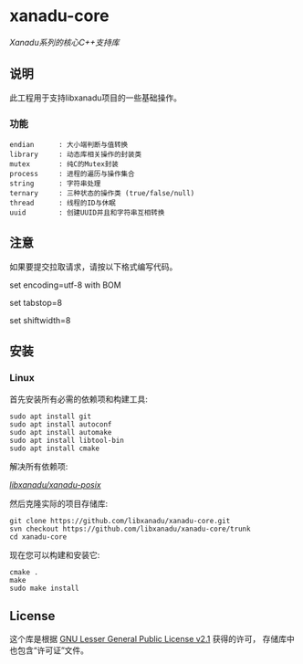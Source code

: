 # xanadu-core
*Xanadu系列的核心C++支持库*



## 说明
此工程用于支持libxanadu项目的一些基础操作。



### 功能
~~~
endian		: 大小端判断与值转换
library		: 动态库相关操作的封装类
mutex		: 纯C的Mutex封装
process		: 进程的遍历与操作集合
string		: 字符串处理
ternary		: 三种状态的操作类 (true/false/null)
thread		: 线程的ID与休眠
uuid		: 创建UUID并且和字符串互相转换
~~~



## 注意
如果要提交拉取请求，请按以下格式编写代码。

set encoding=utf-8 with BOM

set tabstop=8

set shiftwidth=8



## 安装

### Linux

首先安装所有必需的依赖项和构建工具:
```shell
sudo apt install git
sudo apt install autoconf
sudo apt install automake
sudo apt install libtool-bin
sudo apt install cmake
```

解决所有依赖项:

*[libxanadu/xanadu-posix](https://github.com/libxanadu/xanadu-posix)*


然后克隆实际的项目存储库:
```shell
git clone https://github.com/libxanadu/xanadu-core.git
svn checkout https://github.com/libxanadu/xanadu-core/trunk
cd xanadu-core
```

现在您可以构建和安装它:
```shell
cmake .
make
sudo make install
```



## License

这个库是根据 [GNU Lesser General Public License v2.1](https://www.gnu.org/licenses/lgpl-2.1.en.html) 获得的许可，
存储库中也包含“许可证”文件。
